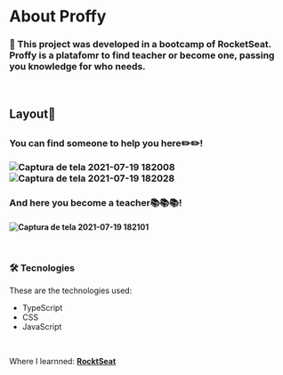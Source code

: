 
<h1>About Proffy</h1>

<h3> 📖 This project was developed in a bootcamp of RocketSeat. Proffy is a platafomr to find teacher or become one, passing you knowledge for who needs. </h3> 
  <br/>
 
  <h2>Layout🎨<h2>
  
  <h3> You can find someone to help you here✏️✏️!
    <br>

![Captura de tela 2021-07-19 182008](https://user-images.githubusercontent.com/83052668/126229458-12e6d113-059f-41a7-98a2-abe07da9e1b0.png)
<br>
![Captura de tela 2021-07-19 182028](https://user-images.githubusercontent.com/83052668/126229460-ea81d5d0-4d3d-4d76-acf0-a8bdec174764.png)
    
 
<h3> And here you become a teacher📚📚📚! <h4>
  
      
![Captura de tela 2021-07-19 182101](https://user-images.githubusercontent.com/83052668/126229462-e2a96efd-b54a-4aa2-8791-6428ca6159d6.png)


 
<br>

### 🛠 Tecnologies

These are the technologies used:

- TypeScript
- CSS
- JavaScript
<br>
    

Where I learnned: [**RocktSeat**](https://app.rocketseat.com.br/)







